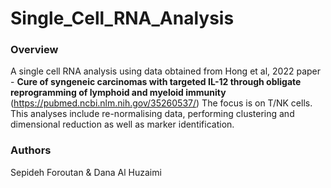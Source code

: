 # Single_Cell_RNA_Analysis
### Overview 
A single cell RNA analysis using data obtained from Hong et al, 2022 paper - **Cure of syngeneic carcinomas with targeted IL-12 through obligate reprogramming of lymphoid and myeloid immunity** (https://pubmed.ncbi.nlm.nih.gov/35260537/) The focus is on T/NK cells. This analyses include re-normalising data, performing clustering and dimensional reduction as well as marker identification.
### Authors 
Sepideh Foroutan & Dana Al Huzaimi
